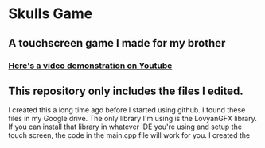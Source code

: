 # Skulls Game
## A touchscreen game I made for my brother
### [Here's a video demonstration on Youtube](https://www.youtube.com/watch?v=m-HvHr4f4hM)

## This repository only includes the files I edited.  
I created this a long time ago before I started using github.  I found these files in my Google drive.  The only library I'm using is the LovyanGFX library.  If you can install that library in whatever IDE you're using and setup the touch screen, the code in the main.cpp file will work for you.  I created the 
